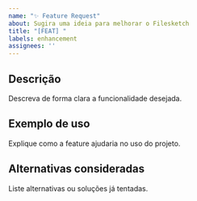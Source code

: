 ```yaml
---
name: "✨ Feature Request"
about: Sugira uma ideia para melhorar o Filesketch
title: "[FEAT] "
labels: enhancement
assignees: ''
---
```


## Descrição
Descreva de forma clara a funcionalidade desejada.

## Exemplo de uso
Explique como a feature ajudaria no uso do projeto.

## Alternativas consideradas
Liste alternativas ou soluções já tentadas.
